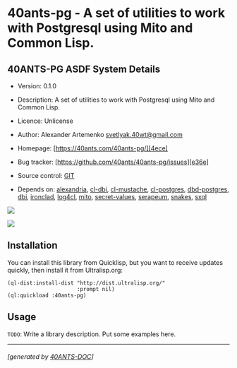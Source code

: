 <a id="x-2840ANTS-PG-DOCS-2FINDEX-3A-40README-2040ANTS-DOC-2FLOCATIVES-3ASECTION-29"></a>

# 40ants-pg - A set of utilities to work with Postgresql using Mito and Common Lisp.

<a id="40-ants-pg-asdf-system-details"></a>

## 40ANTS-PG ASDF System Details

* Version: 0.1.0

* Description: A set of utilities to work with Postgresql using Mito and Common Lisp.

* Licence: Unlicense

* Author: Alexander Artemenko <svetlyak.40wt@gmail.com>

* Homepage: [https://40ants.com/40ants-pg/][4ece]

* Bug tracker: [https://github.com/40ants/40ants-pg/issues][e36e]

* Source control: [GIT][5dfc]

* Depends on: [alexandria][8236], [cl-dbi][6bc3], [cl-mustache][1dd0], [cl-postgres][ce97], [dbd-postgres][0b29], [dbi][a5c3], [ironclad][90b9], [log4cl][7f8b], [mito][5b70], [secret-values][cd18], [serapeum][c41d], [snakes][165e], [sxql][2efd]

[![](https://github-actions.40ants.com/40ants/40ants-pg/matrix.svg?only=ci.run-tests)][4232]

![](http://quickdocs.org/badge/40ants-pg.svg)

<a id="x-2840ANTS-PG-DOCS-2FINDEX-3A-3A-40INSTALLATION-2040ANTS-DOC-2FLOCATIVES-3ASECTION-29"></a>

## Installation

You can install this library from Quicklisp, but you want to receive updates quickly, then install it from Ultralisp.org:

```
(ql-dist:install-dist "http://dist.ultralisp.org/"
                      :prompt nil)
(ql:quickload :40ants-pg)
```
<a id="x-2840ANTS-PG-DOCS-2FINDEX-3A-3A-40USAGE-2040ANTS-DOC-2FLOCATIVES-3ASECTION-29"></a>

## Usage

`TODO`: Write a library description. Put some examples here.


[4ece]: https://40ants.com/40ants-pg/
[5dfc]: https://github.com/40ants/40ants-pg
[4232]: https://github.com/40ants/40ants-pg/actions
[e36e]: https://github.com/40ants/40ants-pg/issues
[8236]: https://quickdocs.org/alexandria
[6bc3]: https://quickdocs.org/cl-dbi
[1dd0]: https://quickdocs.org/cl-mustache
[ce97]: https://quickdocs.org/cl-postgres
[0b29]: https://quickdocs.org/dbd-postgres
[a5c3]: https://quickdocs.org/dbi
[90b9]: https://quickdocs.org/ironclad
[7f8b]: https://quickdocs.org/log4cl
[5b70]: https://quickdocs.org/mito
[cd18]: https://quickdocs.org/secret-values
[c41d]: https://quickdocs.org/serapeum
[165e]: https://quickdocs.org/snakes
[2efd]: https://quickdocs.org/sxql

* * *
###### [generated by [40ANTS-DOC](https://40ants.com/doc/)]
